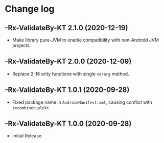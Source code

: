 # Change log

-Rx-ValidateBy-KT 2.1.0 (2020-12-19)
--------------------------------

- Make library pure-JVM to enable compatibility with non-Android JVM projects.

-Rx-ValidateBy-KT 2.0.0 (2020-12-09)
--------------------------------

- Replace 2-16 arity functions with single `vararg` method.

-Rx-ValidateBy-KT 1.0.1 (2020-09-28)
--------------------------------

- Fixed package name in `AndroidManifest.xml`, causing conflict with `rxcombinetuplekt`.

-Rx-ValidateBy-KT 1.0.0 (2020-09-28)
--------------------------------

- Initial Release.